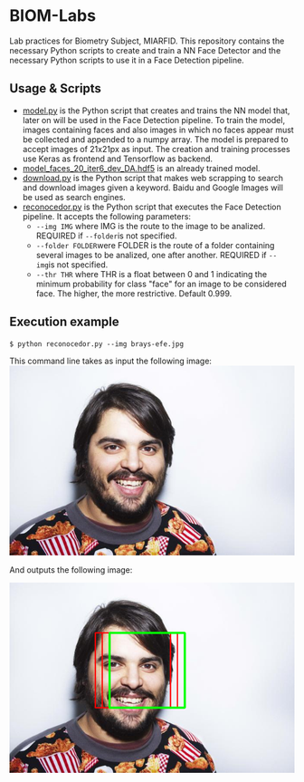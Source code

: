 # BIOM-Labs
Lab practices for Biometry Subject, MIARFID.
This repository contains the necessary Python scripts to create and train a NN Face Detector and the necessary Python scripts to use it in a Face Detection pipeline.

## Usage & Scripts

* [model.py](model.py) is the Python script that creates and trains the NN model that, later on will be used in the Face Detection pipeline. To train the model, images containing faces and also images in which no faces appear must be collected and appended to a numpy array. The model is prepared to accept images of 21x21px as input. The creation and training processes use Keras as frontend and Tensorflow as backend.
* [model_faces_20_iter6_dev_DA.hdf5](model_faces_20_iter6_dev_DA.hdf5) is an already trained model.
* [download.py](download.py) is the Python script that makes web scrapping to search and download images given a keyword. Baidu and Google Images will be used as search engines.
* [reconocedor.py](reconocedor.py) is the Python script that executes the Face Detection pipeline. It accepts the following parameters:
    - `--img IMG` where IMG is the route to the image to be analized. REQUIRED if `--folder`is not specified.
    - `--folder FOLDER`were FOLDER is the route of a folder containing several images to be analized, one after another. REQUIRED if `--img`is not specified.
    - `--thr THR` where THR is a float between 0 and 1 indicating the minimum probability for class "face" for an image to be considered face. The higher, the more restrictive. Default 0.999.

## Execution example

```
$ python reconocedor.py --img brays-efe.jpg
```

This command line takes as input the following image:
![Original image. Input to the Face Detector](brays-efe.jpg "Input image")

And outputs the following image:

![Result image. Output of the Face Detector](result.png "Output image")
